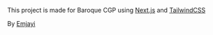 This project is made for Baroque CGP using [Next.js](https://nextjs.org/) and [TailwindCSS](https://tailwindcss.com/)

By [Emjayi](https://emjayi.ir/)